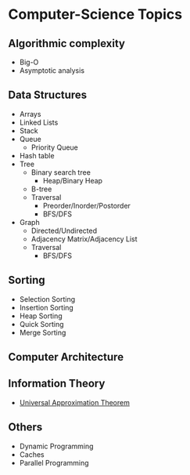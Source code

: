 # Computer-Science Topics

## Algorithmic complexity

* Big-O
* Asymptotic analysis

## Data Structures

* Arrays
* Linked Lists
* Stack
* Queue
  * Priority Queue
* Hash table
* Tree
  * Binary search tree
    * Heap/Binary Heap
  * B-tree
  * Traversal
    * Preorder/Inorder/Postorder
    * BFS/DFS
* Graph
  * Directed/Undirected
  * Adjacency Matrix/Adjacency List
  * Traversal
    * BFS/DFS

## Sorting

* Selection Sorting
* Insertion Sorting
* Heap Sorting
* Quick Sorting
* Merge Sorting

## Computer Architecture

## Information Theory
* <a href='https://github.com/Kangyeol-Kim/Universal_approximation'>Universal Approximation Theorem</a>

## Others
* Dynamic Programming
* Caches
* Parallel Programming
